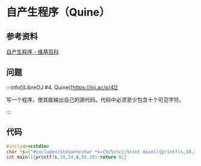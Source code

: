 # 自产生程序（Quine）

## 参考资料

[自产生程序 - 维基百科](https://zh.wikipedia.org/wiki/自產生程式)

## 问题

:::info[(LibreOJ #4. Quine)[https://loj.ac/p/4]]

写一个程序，使其能输出自己的源代码。代码中必须至少包含十个可见字符。

:::

## 代码

```cpp
#include<cstdio>
char *s={"#include<cstdio>%cchar *s={%c%s%c};%cint main(){printf(s,10,34,s,34,10);return 0;}"};
int main(){printf(s,10,34,s,34,10);return 0;}
```
